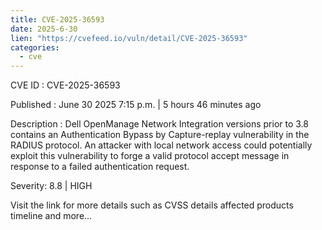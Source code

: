 ```yaml
--- 
title: CVE-2025-36593
date: 2025-6-30
lien: "https://cvefeed.io/vuln/detail/CVE-2025-36593"
categories:
  - cve
---
```


CVE ID : CVE-2025-36593

Published :  June 30
2025
7:15 p.m. | 5 hours
46 minutes ago

Description : Dell OpenManage Network Integration
versions prior to 3.8
contains an Authentication Bypass by Capture-replay vulnerability in the RADIUS protocol.  An attacker with local network access could potentially exploit this vulnerability to forge a valid protocol accept message in response to a failed authentication request.

Severity: 8.8 | HIGH

Visit the link for more details
such as CVSS details
affected products
timeline
and more...
